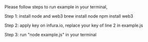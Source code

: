 Please follow steps to run example in your terminal,

Step 1: install node and web3
        brew install node 
        npm install web3

Step 2: apply key on infura.io, replace your key of line 2 in example.js

Step 3: run "node example.js" in your terminal